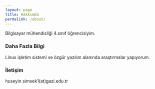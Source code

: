 ```yaml
---
layout: page
title: Hakkımda
permalink: /about/
---
```


Bilgisayar mühendisliği 4.sınıf öğrencisiyim. 


### Daha Fazla Bilgi

Linux işletim sistemi ve özgür yazılım alanında araştırmalar yapıyorum.

### İletişim
huseyin.simsek1(at)gazi.edu.tr


